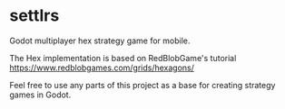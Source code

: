 # settlrs
Godot multiplayer hex strategy game for mobile.

The Hex implementation is based on RedBlobGame's tutorial https://www.redblobgames.com/grids/hexagons/

Feel free to use any parts of this project as a base for creating strategy games in Godot.
